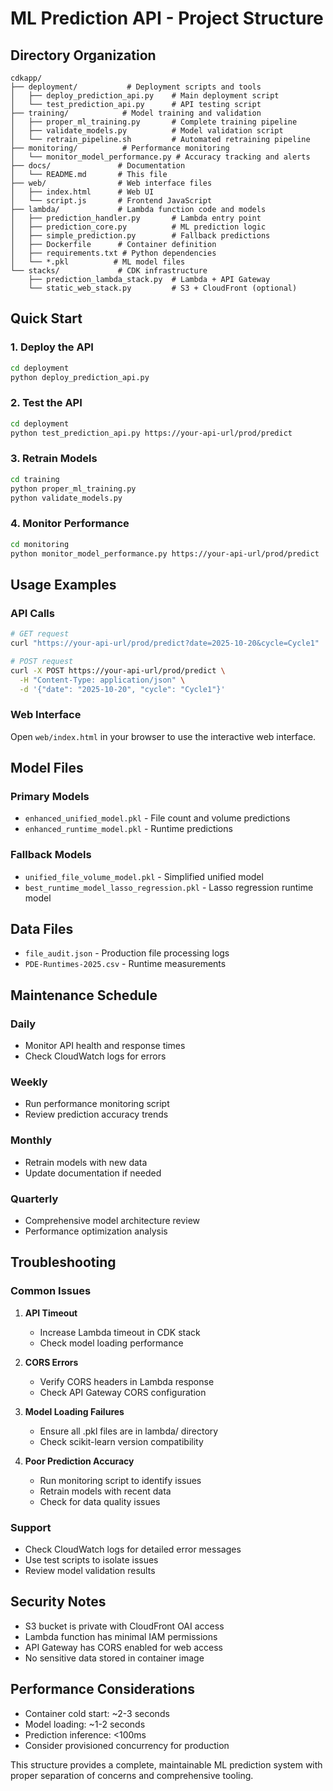 # ML Prediction API - Project Structure

## Directory Organization

```
cdkapp/
├── deployment/           # Deployment scripts and tools
│   ├── deploy_prediction_api.py    # Main deployment script
│   └── test_prediction_api.py      # API testing script
├── training/            # Model training and validation
│   ├── proper_ml_training.py       # Complete training pipeline
│   ├── validate_models.py          # Model validation script
│   └── retrain_pipeline.sh         # Automated retraining pipeline
├── monitoring/          # Performance monitoring
│   └── monitor_model_performance.py # Accuracy tracking and alerts
├── docs/               # Documentation
│   └── README.md       # This file
├── web/                # Web interface files
│   ├── index.html      # Web UI
│   └── script.js       # Frontend JavaScript
├── lambda/             # Lambda function code and models
│   ├── prediction_handler.py       # Lambda entry point
│   ├── prediction_core.py          # ML prediction logic
│   ├── simple_prediction.py        # Fallback predictions
│   ├── Dockerfile      # Container definition
│   ├── requirements.txt # Python dependencies
│   └── *.pkl          # ML model files
└── stacks/             # CDK infrastructure
    ├── prediction_lambda_stack.py  # Lambda + API Gateway
    └── static_web_stack.py         # S3 + CloudFront (optional)
```

## Quick Start

### 1. Deploy the API
```bash
cd deployment
python deploy_prediction_api.py
```

### 2. Test the API
```bash
cd deployment
python test_prediction_api.py https://your-api-url/prod/predict
```

### 3. Retrain Models
```bash
cd training
python proper_ml_training.py
python validate_models.py
```

### 4. Monitor Performance
```bash
cd monitoring
python monitor_model_performance.py https://your-api-url/prod/predict
```

## Usage Examples

### API Calls
```bash
# GET request
curl "https://your-api-url/prod/predict?date=2025-10-20&cycle=Cycle1"

# POST request
curl -X POST https://your-api-url/prod/predict \
  -H "Content-Type: application/json" \
  -d '{"date": "2025-10-20", "cycle": "Cycle1"}'
```

### Web Interface
Open `web/index.html` in your browser to use the interactive web interface.

## Model Files

### Primary Models
- `enhanced_unified_model.pkl` - File count and volume predictions
- `enhanced_runtime_model.pkl` - Runtime predictions

### Fallback Models
- `unified_file_volume_model.pkl` - Simplified unified model
- `best_runtime_model_lasso_regression.pkl` - Lasso regression runtime model

## Data Files
- `file_audit.json` - Production file processing logs
- `PDE-Runtimes-2025.csv` - Runtime measurements

## Maintenance Schedule

### Daily
- Monitor API health and response times
- Check CloudWatch logs for errors

### Weekly
- Run performance monitoring script
- Review prediction accuracy trends

### Monthly
- Retrain models with new data
- Update documentation if needed

### Quarterly
- Comprehensive model architecture review
- Performance optimization analysis

## Troubleshooting

### Common Issues

1. **API Timeout**
   - Increase Lambda timeout in CDK stack
   - Check model loading performance

2. **CORS Errors**
   - Verify CORS headers in Lambda response
   - Check API Gateway CORS configuration

3. **Model Loading Failures**
   - Ensure all .pkl files are in lambda/ directory
   - Check scikit-learn version compatibility

4. **Poor Prediction Accuracy**
   - Run monitoring script to identify issues
   - Retrain models with recent data
   - Check for data quality issues

### Support
- Check CloudWatch logs for detailed error messages
- Use test scripts to isolate issues
- Review model validation results

## Security Notes

- S3 bucket is private with CloudFront OAI access
- Lambda function has minimal IAM permissions
- API Gateway has CORS enabled for web access
- No sensitive data stored in container image

## Performance Considerations

- Container cold start: ~2-3 seconds
- Model loading: ~1-2 seconds
- Prediction inference: <100ms
- Consider provisioned concurrency for production

This structure provides a complete, maintainable ML prediction system with proper separation of concerns and comprehensive tooling.